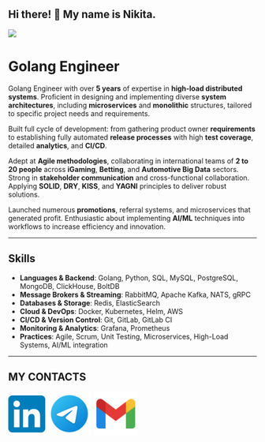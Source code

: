 ## Hi there! 👋 My name is Nikita.

![](https://komarev.com/ghpvc/?username=sheffchenk0)



# Golang Engineer

Golang Engineer with over **5 years** of expertise in **high-load distributed systems**. Proficient in designing and implementing diverse **system architectures**, including **microservices** and **monolithic** structures, tailored to specific project needs and requirements.  

Built full cycle of development: from gathering product owner **requirements** to establishing fully automated **release processes** with high **test coverage**, detailed **analytics**, and **CI/CD**.  

Adept at **Agile methodologies**, collaborating in international teams of **2 to 20 people** across **iGaming**, **Betting**, and **Automotive Big Data** sectors. Strong in **stakeholder communication** and cross-functional collaboration. Applying **SOLID**, **DRY**, **KISS**, and **YAGNI** principles to deliver robust solutions.  

Launched numerous **promotions**, referral systems, and microservices that generated profit. Enthusiastic about implementing **AI/ML** techniques into workflows to increase efficiency and innovation.

***

## Skills  

- **Languages & Backend**: Golang, Python, SQL, MySQL, PostgreSQL, MongoDB, ClickHouse, BoltDB  
- **Message Brokers & Streaming**: RabbitMQ, Apache Kafka, NATS, gRPC  
- **Databases & Storage**: Redis, ElasticSearch  
- **Cloud & DevOps**: Docker, Kubernetes, Helm, AWS  
- **CI/CD & Version Control**: Git, GitLab, GitLab CI  
- **Monitoring & Analytics**: Grafana, Prometheus  
- **Practices**: Agile, Scrum, Unit Testing, Microservices, High-Load Systems, AI/ML integration  

***

## MY CONTACTS

[<img src="./assets/LinkedIn_icon.svg.webp" width="75px" height="75px" align="middle">](https://www.linkedin.com/in/nshevchenk0/)
[<img src="./assets/telegram.svg" width="90px" height="90px" align="middle">](https://t.me/sheffic)
[<img src="./assets/gmail.svg" width="90px" height="90px" align="middle">](mailto:bladdem2017@gmail.com)

